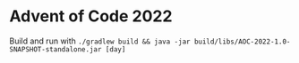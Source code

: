 # Advent of Code 2022

Build and run with `./gradlew build && java -jar build/libs/AOC-2022-1.0-SNAPSHOT-standalone.jar [day]`